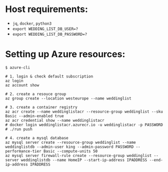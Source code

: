 # Host requirements:

 - `jq`, `docker`, `python3`
 - `export WEDDING_LIST_DB_USER=?`
 - `export WEDDING_LIST_DB_PASSWORD=?`

# Setting up Azure resources:

    $ azure-cli

    # 1. login & check default subscription
    az login
    az account show

    # 2. create a resouce group
    az group create --location westeurope --name weddinglist

    # 3. create a container registry
    az acr create --name weddinglistacr --resource-group weddinglist --sku Basic --admin-enabled true
    az acr credential show --name weddinglistacr
    # docker login weddinglistacr.azurecr.io -u weddinglistacr -p PASSWORD
    # ./run push

    # 4. create a mysql database
    az mysql server create --resource-group weddinglist --name weddinglistdb --admin-user king --admin-password PASSWORD --performance-tier Basic --compute-units 50
    az mysql server firewall-rule create --resource-group weddinglist --server weddinglistdb --name HomeIP --start-ip-address IPADDRESS --end-ip-address IPADDRESS
